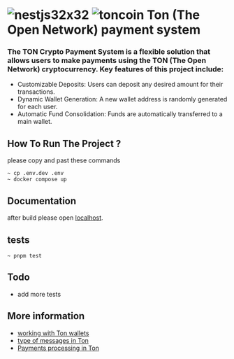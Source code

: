 # ![nestjs32x32](https://github.com/imanhpr/nest-assignment/assets/56130647/facef099-7c17-4d9c-ae36-84265b05e31a) ![toncoin](https://raw.githubusercontent.com/ErikThiart/cryptocurrency-icons/master/16/toncoin.png) Ton (The Open Network) payment system

### The TON Crypto Payment System is a flexible solution that allows users to make payments using the TON (The Open Network) cryptocurrency. Key features of this project include:

-   Customizable Deposits: Users can deposit any desired amount for their transactions.
-   Dynamic Wallet Generation: A new wallet address is randomly generated for each user.
-   Automatic Fund Consolidation: Funds are automatically transferred to a main wallet.

## How To Run The Project ?

please copy and past these commands

```
~ cp .env.dev .env
~ docker compose up
```

## Documentation

after build please open [localhost](http://localhost:3000/docs).

## tests

```
~ pnpm test
```

## Todo

-   add more tests

## More information
- [working with Ton wallets](https://tonhelloworld.com/01-wallet/)
- [type of messages in Ton](https://docs.ton.org/develop/smart-contracts/messages)
- [Payments processing in Ton](https://docs.ton.org/develop/dapps/asset-processing/)
